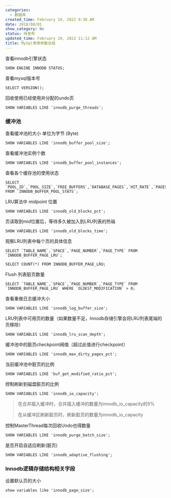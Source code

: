 ```yaml
---
categories:
  - 数据库
created_time: February 19, 2022 9:30 AM
date: 2018/08/01
show_category: No
status: 待发布
updated_time: February 19, 2022 11:12 AM
title: MySql常用参数总结
---
```



查看innodb引擎状态

```
SHOW ENGINE INNODB STATUS;
```

查看mysql版本号

```
SELECT VERSION();
```

回收使用已经使用并分配的undo页

```
SHOW VARIABLES LIKE 'innodb_purge_threads';
```

### 缓冲池

查看缓冲池的大小 单位为字节 (Byte)

```
SHOW VARIABLES LIKE 'innodb_buffer_pool_size';
```

查看缓冲池实例个数

```
SHOW VARIABLES LIKE 'innodb_buffer_pool_instances';
```

查看各个缓存池的使用状态

```
SELECT `POOL_ID`,`POOL_SIZE`,`FREE_BUFFERS`,`DATABASE_PAGES`,`HIT_RATE`,`PAGES_MADE_YOUNG`,`PAGES_NOT_MADE_YOUNG` FROM `INNODB_BUFFER_POOL_STATS`;
```

LRU算法中 midpoint 位置

```
SHOW VARIABLES LIKE 'innodb_old_blocks_pct';
```

页读取到mid位置后，等待多久被加入到LRU列表的热端​

```
SHOW VARIABLES LIKE 'innodb_old_blocks_time';
```

观察LRU列表中每个页的具体信息

```
SELECT `TABLE_NAME`,`SPACE`,`PAGE_NUMBER`,`PAGE_TYPE` FROM `INNODB_BUFFER_PAGE_LRU`;
```

```
SELECT COUNT(*) FROM INNODB_BUFFER_PAGE_LRU;
```

Flush 列表脏页数量

```
SELECT `TABLE_NAME`,`SPACE`,`PAGE_NUMBER`,`PAGE_TYPE` FROM `INNODB_BUFFER_PAGE_LRU` WHERE `OLDEST_MODIFICATION` > 0;
```

查看重做日志缓冲大小

```
SHOW VARIABLES LIKE 'innodb_log_buffer_size';
```

LRU列表中可用页的数量（如果数量不足，Innodb存储引擎会将LRU列表尾端的页移除）

```
SHOW VARIABLES LIKE 'innodb_lru_scan_depth';
```

缓冲池中的脏页checkpoint阀值（超过此值进行checkpoint）

```
SHOW VARIABLES LIKE 'innodb_max_dirty_pages_pct';
```

当前缓冲池中脏页的比例

```
SHOW VARIABLES LIKE 'buf_get_modified_ratio_pct';
```

控制刷新到磁盘脏页的比例

```
SHOW VARIABLES LIKE 'innodb_io_capacity';
```

> 在合并插入缓冲时，合并插入缓冲的数量为innodb_io_capacity的5%
> 
> 
> 在从缓冲区刷新脏页时，刷新脏页的数量为innodb_io_capacity
> 

控制MasterThread每次回收Undo也得数量

```
SHOW VARIABLES LIKE 'innodb_purge_batch_size';
```

是否开启自适应刷新(脏页)

```
SHOW VARIABLES LIKE 'innodb_adaptive_flushing';
```

### Innodb逻辑存储结构相关字段

设置默认页的大小

```
show variables like 'innodb_page_size';
```